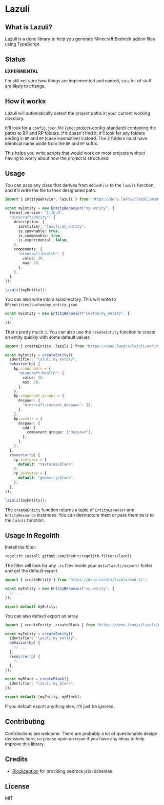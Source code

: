 # Lazuli

## What is Lazuli?

Lazuli is a deno library to help you generate Minecraft Bedrock addon files using TypeScript.

## Status

**EXPERIMENTAL**

I'm still not sure how things are implemented and named, so a lot of stuff are likely to change.

## How it works

Lazuli will automatically detect the project paths in your current working directory.

It'll look for a `config.json` file (see: [project-config-standard]) containing the paths to BP and RP folders. If it doesn't find it, it'll look for any folders ending in `BP` and `RP` (case insensitive) instead. The 2 folders must have identical name aside from the `BP` and `RP` suffix.

This helps you write scripts that would work on most projects without having to worry about how the project is structured.

## Usage

You can pass any class that derives from `AddonFile` to the `lazuli` function, and it'll write the file to their designated path.

```ts
import { EntityBehavior, lazuli } from "https://deno.land/x/lazuli/mod.ts";

const myEntity = new EntityBehavior("my_entity", {
  format_version: "1.16.0",
  "minecraft:entity": {
    description: {
      identifier: "lazuli:my_entity",
      is_spawnable: true,
      is_summonable: true,
      is_experimental: false,
    },
    components: {
      "minecraft:health": {
        value: 20,
        max: 20,
      },
    },
  },
});

lazuli([myEntity]);
```

You can also write into a subdirectory. This will write to `BP/entities/custom/my_entity.json`.

```ts
const myEntity = new EntityBehavior("custom/my_entity", {
  // ...
});
```

That's pretty much it. You can also use the `createEntity` function to create an entity quickly with some default values.

```ts
import { createEntity, lazuli } from "https://deno.land/x/lazuli/mod.ts";

const myEntity = createEntity({
  identifier: "lazuli:my_entity",
  behavior(bp) {
    bp.components = {
      "minecraft:health": {
        value: 20,
        max: 20,
      },
    };
    bp.component_groups = {
      despawn: {
        "minecraft:instant_despawn": {},
      },
    };
    bp.events = {
      despawn: {
        add: {
          component_groups: ["despawn"],
        },
      },
    };
  },
  resource(rp) {
    rp.textures = {
      default: "textures/blank",
    };
    rp.geometry = {
      default: "geometry/blank",
    };
  },
});

lazuli([myEntity]);
```

The `createEntity` function returns a tuple of `EntityBehavior` and `EntityResource` instances. You can destructure them or pass them as is to the `lazuli` function.

## Usage In Regolith

Install the filter:

```sh
regolith install github.com/ink0rr/regolith-filters/lazuli
```

The filter will look for any `.ts` files inside your `data/lazuli/export/` folder and get the default export.

```ts
import { createEntity } from "https://deno.land/x/lazuli/mod.ts";

const myEntity = new EntityBehavior("my_entity", {
  // ...
});

export default myEntity;
```

You can also default export an array.

```ts
import { createEntity, createBlock } from "https://deno.land/x/lazuli/mod.ts";

const myEntity = createEntity({
  identifier: "lazuli:my_entity",
  behavior(bp) {
    // ...
  },
  resource(rp) {
    // ...
  },
});

const myBlock = createBlock({
  identifier: "lazuli:my_block",
});

export default [myEntity, myBlock];
```

If you default export anything else, it'll just be ignored.

## Contributing

Contributions are welcome. There are probably a lot of questionable design decisions here, so please open an issue if you have any ideas to help improve this library.

## Credits

- [Blockception](https://github.com/Blockception/Minecraft-bedrock-json-schemas) for providing bedrock json schemas.

## License

MIT

<!-- Links -->

[project-config-standard]: https://github.com/Bedrock-OSS/project-config-standard
